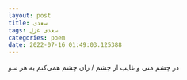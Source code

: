 ```yaml
---
layout: post
title: سعدی
tags: سعدی غزل
categories: poem
date: 2022-07-16 01:49:03.125388
---
```


در چشم منی و غایب از چشم / زان چشم همی‌کنم به هر سو